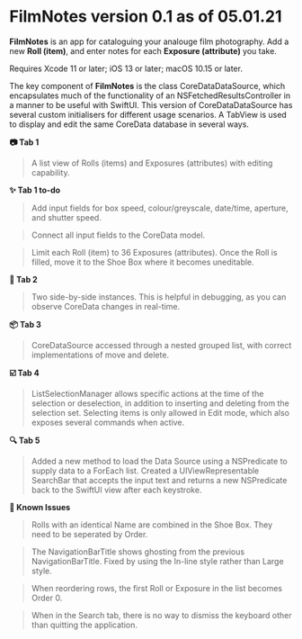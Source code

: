 # FilmNotes version 0.1 as of 05.01.21

**FilmNotes** is an app for cataloguing your analouge film photography. Add a new **Roll (item)**, and enter notes for each **Exposure (attribute)** you take.

Requires Xcode 11 or later; iOS 13 or later; macOS 10.15 or later.

The key component of **FilmNotes** is the class CoreDataDataSource, which encapsulates much of the functionality of an NSFetchedResultsController in a manner to be useful with SwiftUI. This version of CoreDataDataSource has several custom initialisers for different usage scenarios.
A TabView is used to display and edit the same CoreData database in several ways.

**📷 Tab 1**
> A list view of Rolls (items) and Exposures (attributes) with editing capability.

**✨ Tab 1 to-do**
> Add input fields for box speed, colour/greyscale, date/time, aperture, and shutter speed.

> Connect all input fields to the CoreData model.

> Limit each Roll (item) to 36 Exposures (attributes). Once the Roll is filled, move it to the Shoe Box where it becomes uneditable.

**🐛 Tab 2**
> Two side-by-side instances. This is helpful in debugging, as you can observe CoreData changes in real-time.

**📦 Tab 3**
> CoreDataSource accessed through a nested grouped list, with correct implementations of move and delete.

**☑️ Tab 4**
>ListSelectionManager allows specific actions at the time of the selection or deselection, in addition to inserting and deleting from the selection set. Selecting items is only allowed in Edit mode, which also exposes several commands when active.

**🔍 Tab 5**
>Added a new method to load the Data Source using a NSPredicate to supply data to a ForEach list. Created a UIViewRepresentable SearchBar that accepts the input text and returns a new NSPredicate back to the SwiftUI view after each keystroke.


**🚧 Known Issues**
> Rolls with an identical Name are combined in the Shoe Box. They need to be seperated by Order.

> The NavigationBarTitle shows ghosting from the previous NavigationBarTitle. Fixed by using the In-line style rather than Large style.

> When reordering rows, the first Roll or Exposure in the list becomes Order 0.

> When in the Search tab, there is no way to dismiss the keyboard other than quitting the application.
